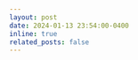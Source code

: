 ```yaml
---
layout: post
date: 2024-01-13 23:54:00-0400
inline: true
related_posts: false
---
```


<!-- I am currently on an exchange at UIUC until Fall 2024. I am actively seeking research internship opportunities for Spring and Summer 2024. -->